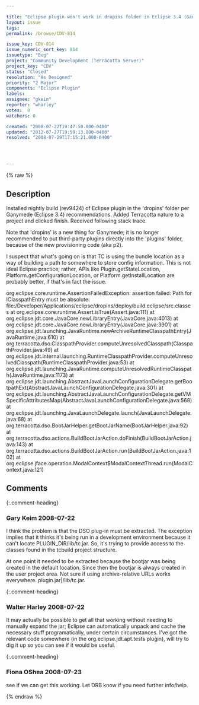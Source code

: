 ```yaml
---

title: "Eclipse plugin won't work in dropins folder in Eclipse 3.4 (Ganymede)"
layout: issue
tags: 
permalink: /browse/CDV-814

issue_key: CDV-814
issue_numeric_sort_key: 814
issuetype: "Bug"
project: "Community Development (Terracotta Server)"
project_key: "CDV"
status: "Closed"
resolution: "As Designed"
priority: "2 Major"
components: "Eclipse Plugin"
labels: 
assignee: "gkeim"
reporter: "wharley"
votes:  0
watchers: 0

created: "2008-07-22T19:47:50.000-0400"
updated: "2012-07-27T19:59:13.000-0400"
resolved: "2008-07-29T17:15:21.000-0400"




---
```


{% raw %}

## Description

<div markdown="1" class="description">

Installed nightly build (rev9424) of Eclipse plugin in the 'dropins' folder per Ganymede (Eclipse 3.4) recommendations.  Added Terracotta nature to a project and clicked finish.  Received following stack trace.

Note that 'dropins' is a new thing for Ganymede; it is no longer recommended to put third-party plugins directly into the 'plugins' folder, because of the new provisioning code (aka p2).

I suspect that what's going on is that TC is using the bundle location as a way of building a path to somewhere to store config information.  This is not ideal Eclipse practice; rather, APIs like Plugin.getStateLocation, Platform.getConfigurationLocation, or Platform.getInstallLocation are probably better, if that's in fact the issue.

org.eclipse.core.runtime.AssertionFailedException: assertion failed: Path for IClasspathEntry must be absolute: file:/Developer/Applications/eclipse/dropins/deploy/build.eclipse/src.classes
	at org.eclipse.core.runtime.Assert.isTrue(Assert.java:111)
	at org.eclipse.jdt.core.JavaCore.newLibraryEntry(JavaCore.java:4013)
	at org.eclipse.jdt.core.JavaCore.newLibraryEntry(JavaCore.java:3901)
	at org.eclipse.jdt.launching.JavaRuntime.newArchiveRuntimeClasspathEntry(JavaRuntime.java:610)
	at org.terracotta.dso.ClasspathProvider.computeUnresolvedClasspath(ClasspathProvider.java:49)
	at org.eclipse.jdt.internal.launching.RuntimeClasspathProvider.computeUnresolvedClasspath(RuntimeClasspathProvider.java:53)
	at org.eclipse.jdt.launching.JavaRuntime.computeUnresolvedRuntimeClasspath(JavaRuntime.java:1173)
	at org.eclipse.jdt.launching.AbstractJavaLaunchConfigurationDelegate.getBootpathExt(AbstractJavaLaunchConfigurationDelegate.java:301)
	at org.eclipse.jdt.launching.AbstractJavaLaunchConfigurationDelegate.getVMSpecificAttributesMap(AbstractJavaLaunchConfigurationDelegate.java:568)
	at org.eclipse.jdt.launching.JavaLaunchDelegate.launch(JavaLaunchDelegate.java:68)
	at org.terracotta.dso.BootJarHelper.getBootJarName(BootJarHelper.java:92)
	at org.terracotta.dso.actions.BuildBootJarAction.doFinish(BuildBootJarAction.java:143)
	at org.terracotta.dso.actions.BuildBootJarAction.run(BuildBootJarAction.java:102)
	at org.eclipse.jface.operation.ModalContext$ModalContextThread.run(ModalContext.java:121)


</div>

## Comments


{:.comment-heading}
### **Gary Keim** <span class="date">2008-07-22</span>

<div markdown="1" class="comment">

I think the problem is that the DSO plug-in must be extracted.  The exception implies that it thinks it's being run in a development environment because it can't locate PLUGIN\_DIR/lib/tc.jar.  So, it's trying to provide access to the classes found in the tcbuild project structure.

At one point it needed to be extracted because the bootjar was being created in the default location.  Since then the bootjar is always created in the user project area.  Not sure if using archive-relative URLs works everywhere.  plugin.jar|/lib/tc.jar.


</div>


{:.comment-heading}
### **Walter Harley** <span class="date">2008-07-22</span>

<div markdown="1" class="comment">

It may actually be possible to get all that working without needing to manually expand the jar; Eclipse can automatically unpack and cache the necessary stuff programatically, under certain circumstances.  I've got the relevant code somewhere (in the org.eclipse.jdt.apt.tests plugin), will try to dig it up so you can see if it would be useful.

</div>


{:.comment-heading}
### **Fiona OShea** <span class="date">2008-07-23</span>

<div markdown="1" class="comment">

see if we can get this working. Let DRB know if you need further info/help.

</div>



{% endraw %}
